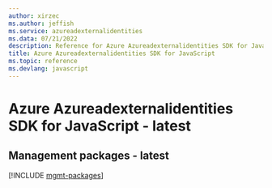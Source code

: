 ```yaml
---
author: xirzec
ms.author: jeffish
ms.service: azureadexternalidentities
ms.data: 07/21/2022
description: Reference for Azure Azureadexternalidentities SDK for JavaScript
title: Azure Azureadexternalidentities SDK for JavaScript
ms.topic: reference
ms.devlang: javascript
---
```

# Azure Azureadexternalidentities SDK for JavaScript - latest

## Management packages - latest
[!INCLUDE [mgmt-packages](azureadexternalidentities-mgmt-index.md)]